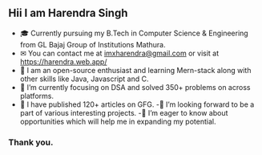 ## Hii I am Harendra Singh
- 🎓 Currently pursuing my B.Tech in Computer Science & Engineering from GL Bajaj Group of Institutions Mathura.
- ✉  You can contact me at imxharendra@gmail.com or visit at https://harendra.web.app/
- 🧠 I am an open-source enthusiast and learning Mern-stack along with other skills like Java, Javascript and C.
- 🌱 I’m currently focusing on DSA and solved 350+ problems on across platforms.
- 🌟 I have published 120+ articles on GFG.
-👯 I’m looking forward to be a part of various interesting projects.
-🤝 I’m eager to know about opportunities which will help me in expanding my potential.
### Thank you.
